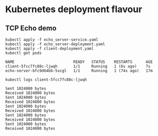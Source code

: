 
# Kubernetes deployment flavour

##  TCP Echo demo 
```
kubectl apply -f echo_server-service.yaml
kubectl apply -f echo_server-deployment.yaml
kubectl apply -f client-deployment.yaml
kubectl get pods
```

```
NAME                          READY   STATUS    RESTARTS      AGE
client-5fcc7fc88c-ljwqh       1/1     Running   1 (6s ago)    7s
echo-server-bfc9d64bb-5xcgl   1/1     Running   1 (74s ago)   17m
```

`kubectl logs client-5fcc7fc88c-ljwqh`

```
Sent 1024000 bytes
Received 1024000 bytes
Sent 1024000 bytes
Received 1024000 bytes
Sent 1024000 bytes
Received 1024000 bytes
Sent 1024000 bytes
Received 1024000 bytes
Sent 1024000 bytes
Received 1024000 bytes
```